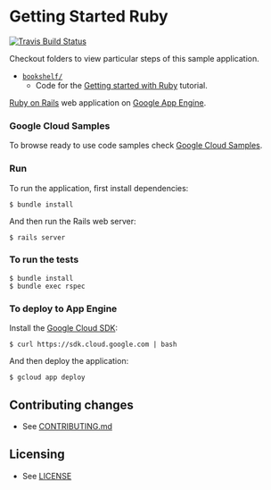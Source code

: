 # Getting Started Ruby

[![Travis Build Status](https://travis-ci.org/GoogleCloudPlatform/getting-started-ruby.svg)](https://travis-ci.org/GoogleCloudPlatform/getting-started-ruby)

Checkout folders to view particular steps of this sample application.

 - [`bookshelf/`](bookshelf/)
     - Code for the [Getting started with Ruby][getting-started] tutorial.

[Ruby on Rails][ror] web application on [Google App Engine][gae].

### Google Cloud Samples

To browse ready to use code samples check [Google Cloud Samples](https://cloud.google.com/docs/samples?l=ruby).

### Run

To run the application, first install dependencies:

    $ bundle install

And then run the Rails web server:

    $ rails server

### To run the tests

    $ bundle install
    $ bundle exec rspec

### To deploy to App Engine

Install the [Google Cloud SDK](https://cloud.google.com/sdk):

    $ curl https://sdk.cloud.google.com | bash

And then deploy the application:

    $ gcloud app deploy

## Contributing changes

* See [CONTRIBUTING.md](CONTRIBUTING.md)

## Licensing

* See [LICENSE](LICENSE)

[getting-started]: http://cloud.google.com/ruby/getting-started/
[ror]: http://rubyonrails.org/
[gae]: http://cloud.google.com/appengine/docs/standard/ruby
